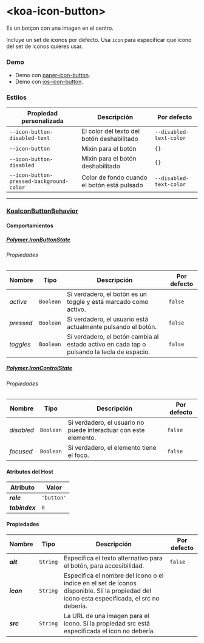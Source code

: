 # &lt;koa-icon-button&gt;

Es un botçon con una imagen en el centro.

Incluye un set de iconos por defecto. Usa `icon` para especificar que icono del set de iconos quieres usar.


### Demo

* Demo con [paper-icon-button](https://elements.polymer-project.org/elements/paper-icon-button?view=demo).
* Demo con [ios-icon-button](https://kingofapp.github.io/ios-icon-button).

### Estilos

Propiedad personalizada | Descripción | Por defecto
----------------|-------------|--------
`--icon-button-disabled-text` | El color del texto del botón deshabilitado | `--disabled-text-color`
`--icon-button` | Mixin para el botón | `{}`
`--icon-button-disabled` | Mixin para el botón deshabilitado | `{}`
`--icon-button-pressed-background-color` | Color de fondo cuando el botón está pulsado | `--disabled-text-color`

---

### [KoaIconButtonBehavior](https://github.com/KingofApp/koa-behaviors/blob/master/koa-icon-button-behavior.html)

#### Comportamientos

##### [Polymer.IronButtonState](https://elements.polymer-project.org/elements/iron-behaviors?active=Polymer.IronButtonState)

###### Propiedades

Nombre | Tipo | Descripción | Por defecto
-----|------|-------------|--------
*active* | `Boolean` | Sí verdadero, el botón es un toggle y está marcado como activo. | `false`
*pressed* | `Boolean` | Sí verdadero, el usuario está actualmente pulsando el botón. | `false`
*toggles* | `Boolean` | Sí verdadero, el botón cambia al estado activo en cada tap o pulsando la tecla de espacio. | `false`

##### [Polymer.IronControlState](https://elements.polymer-project.org/elements/iron-behaviors?active=Polymer.IronControlState)

###### Propiedades

Nombre | Tipo | Descripción | Por defecto
-----|------|-------------|--------
*disabled* | `Boolean` | Sí verdadero, el usuario no puede interactuar con este elemento. | `false`
*focused* | `Boolean` | Sí verdadero, el elemento tiene el foco. | `false`

#### Atributos del Host

Atributo | Valor
----------|------
***role*** | `'button'`
***tabindex*** | `0`

#### Propiedades

Nombre | Tipo | Descripción | Por defecto
-----|------|-------------|--------
***alt*** | `String` | Especifica el texto alternativo para el botón, para accesibilidad. | `false`
***icon*** | `String` | Especifica el nombre del icono o el indice en el set de iconos disponible. Sií la propiedad del icono esta especificada, el src no debería. |
***src*** | `String` | La URL de una imagen para el icono. Sí la propiedad src está especificada el icon no debería. |
